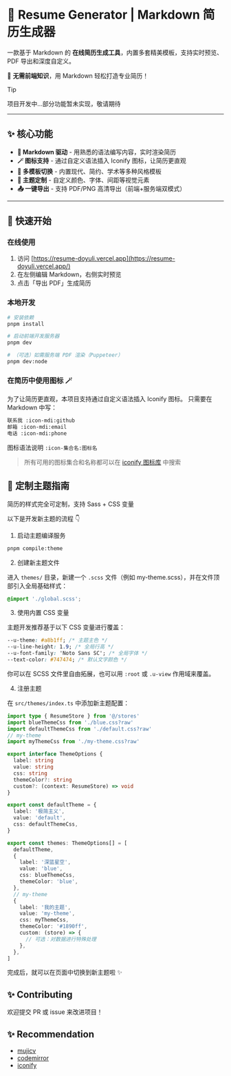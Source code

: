 # 🧾 Resume Generator | Markdown 简历生成器

一款基于 Markdown 的 **在线简历生成工具**，内置多套精美模板，支持实时预览、PDF 导出和深度自定义。

🚀 **无需前端知识**，用 Markdown 轻松打造专业简历！

> [!TIP]
> 项目开发中...部分功能暂未实现，敬请期待

---

## ✨ 核心功能

- **📝 Markdown 驱动** - 用熟悉的语法编写内容，实时渲染简历
- **🪄 图标支持** - 通过自定义语法插入 Iconify 图标，让简历更直观
- **🎨 多模板切换** - 内置现代、简约、学术等多种风格模板
- **🌈 主题定制** - 自定义颜色、字体、间距等视觉元素
- **📤 一键导出** - 支持 PDF/PNG 高清导出（前端+服务端双模式）

---

## 🚀 快速开始

### 在线使用

1. 访问 [https://resume-doyuli.vercel.app](https://resume-doyuli.vercel.app/)
2. 在左侧编辑 Markdown，右侧实时预览
3. 点击「导出 PDF」生成简历

### 本地开发

```bash
# 安装依赖
pnpm install

# 启动前端开发服务器
pnpm dev

# （可选）如需服务端 PDF 渲染（Puppeteer）
pnpm dev:node
```

### 在简历中使用图标 🪄

为了让简历更直观，本项目支持通过自定义语法插入 Iconify 图标。
只需要在 Markdown 中写：

```md
联系我 :icon-mdi:github
邮箱 :icon-mdi:email
电话 :icon-mdi:phone
```

图标语法说明 `:icon-集合名:图标名`

> 所有可用的图标集合和名称都可以在 [iconify 图标库](https://icon-sets.iconify.design/) 中搜索

## 🎨 定制主题指南

简历的样式完全可定制，支持 Sass + CSS 变量

以下是开发新主题的流程 👇

1. 启动主题编译服务

```bash
pnpm compile:theme
```

2. 创建新主题文件

进入 `themes/` 目录，新建一个 `.scss` 文件（例如 my-theme.scss），并在文件顶部引入全局基础样式：

```scss
@import './global.scss';
```

3. 使用内置 CSS 变量

主题开发推荐基于以下 CSS 变量进行覆盖：

```css
--u-theme: #a8b1ff; /* 主题主色 */
--u-line-height: 1.9; /* 全局行高 */
--u-font-family: 'Noto Sans SC'; /* 全局字体 */
--text-color: #747474; /* 默认文字颜色 */
```

你可以在 SCSS 文件里自由拓展，也可以用 `:root` 或 `.u-view` 作用域来覆盖。

4. 注册主题

在 `src/themes/index.ts` 中添加新主题配置：

```ts
import type { ResumeStore } from '@/stores'
import blueThemeCss from './blue.css?raw'
import defaultThemeCss from './default.css?raw'
// my-theme
import myThemeCss from './my-theme.css?raw'

export interface ThemeOptions {
  label: string
  value: string
  css: string
  themeColor?: string
  custom?: (context: ResumeStore) => void
}

export const defaultTheme = {
  label: '极简主义',
  value: 'default',
  css: defaultThemeCss,
}

export const themes: ThemeOptions[] = [
  defaultTheme,
  {
    label: '深蓝星空',
    value: 'blue',
    css: blueThemeCss,
    themeColor: 'blue',
  },
  // my-theme
  {
    label: '我的主题',
    value: 'my-theme',
    css: myThemeCss,
    themeColor: '#1890ff',
    custom: (store) => {
      // 可选：对数据进行特殊处理
    },
  },
]
```

完成后，就可以在页面中切换到新主题啦 ✨

## ✨ Contributing

欢迎提交 PR 或 issue 来改进项目！

## ✨ Recommendation

- [mujicv](https://www.mujicv.com/)
- [codemirror](https://codemirror.net/)
- [iconify](https://iconify.design/)
